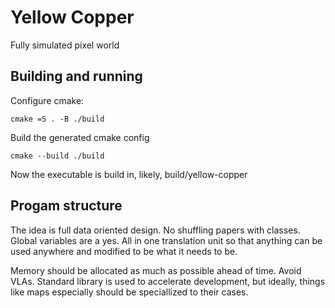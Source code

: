 # Yellow Copper

Fully simulated pixel world

## Building and running

Configure cmake:

`cmake =S . -B ./build`

Build the generated cmake config

`cmake --build ./build`

Now the executable is build in, likely, build/yellow-copper

## Progam structure

The idea is full data oriented design. No shuffling papers
with classes. Global variables are a yes. All in one translation unit
so that anything can be used anywhere and modified to be what it needs to be.

Memory should be allocated as much as possible ahead of time. Avoid VLAs.
Standard library is used to accelerate development, but ideally, things like
maps especially should be speciallized to their cases.
